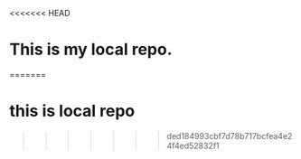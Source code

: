 <<<<<<< HEAD
# This is my local repo.
=======
# this is local repo
>>>>>>> ded184993cbf7d78b717bcfea4e24f4ed52832f1
